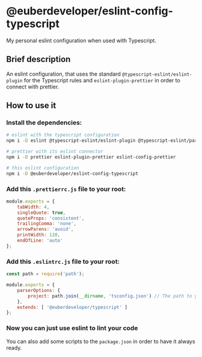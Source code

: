 # @euberdeveloper/eslint-config-typescript

My personal eslint configuration when used with Typescript.

## Brief description

An eslint configuration, that uses the standard `@typescript-eslint/eslint-plugin` for the Typescript rules and
`eslint-plugin-prettier` in order to connect with prettier.

## How to use it

### Install the dependencies:

```bash
# eslint with the typescript configuration
npm i -D eslint @typescript-eslint/eslint-plugin @typescript-eslint/parser

# prettier with its eslint connector
npm i -D prettier eslint-plugin-prettier eslint-config-prettier

# this eslint configuration
npm i -D @euberdeveloper/eslint-config-typescript
```

### Add this `.prettierrc.js` file to your root:

```js
module.exports = {
    tabWidth: 4,
    singleQuote: true,
    quoteProps: 'consistent',
    trailingComma: 'none',
    arrowParens: 'avoid',
    printWidth: 120,
    endOfLine: 'auto'
};
```

### Add this `.eslintrc.js` file to your root:

```js
const path = require('path');

module.exports = {
    parserOptions: {
        project: path.join(__dirname, 'tsconfig.json') // The path to your tsconfig.json
    },
    extends: [ '@euberdeveloper/typescript' ]
};
```

### Now you can just use eslint to lint your code

You can also add some scripts to the `package.json` in order to have it always ready.
